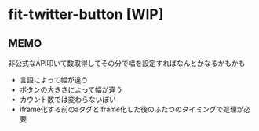 # fit-twitter-button [WIP]

## MEMO

非公式なAPI叩いて数取得してその分で幅を設定すればなんとかなるかもかも

* 言語によって幅が違う
* ボタンの大きさによって幅が違う
* カウント数では変わらないぽい
* iframe化する前のaタグとiframe化した後のふたつのタイミングで処理が必要